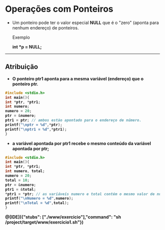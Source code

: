 # Operações com Ponteiros

+ Um ponteiro pode ter o valor especial <b>NULL</b> que é o "zero" (aponta para nenhum endereço) de ponteiros.
    <p>Exemplo</p>
        <b>int *p = NULL;</p>

---
Atribuição
---
+ O ponteiro <b>ptr1</b> aponta para a mesma variável (endereço) que o ponteiro <b>ptr</b>.
```C runnable
#include <stdio.h>
int main(){
int *ptr, *ptr1;
int numero;
numero = 20;
ptr = &numero;
ptr1 = ptr; // ambos estão apontado para o endereço de número.
printf("\nptr = %d",*ptr);
printf("\nptr1 = %d",*ptr1);
}
```
+ a variável apontada por <b>ptr1</b> recebe o mesmo conteúdo da variável apontada por <b>ptr</b>;
```C runnable
#include <stdio.h>
int main(){
int *ptr, *ptr1;
int numero, total;
numero = 20;
total = 10;
ptr = &numero;
ptr1 = &total;
*ptr1 = *ptr; // as variáveis numero e total contém o mesmo valor de número.
printf("\nNumero = %d",numero);
printf("\nTotal = %d",total);
}
```


@[IDE]({"stubs": ["./www/exercicio"],"command": "sh /project/target/www/exercicio1.sh"})
